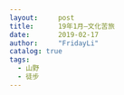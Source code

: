```yaml
---
layout:     post
title:      19年1月—文化苦旅
date:       2019-02-17
author:     "FridayLi"
catalog: true
tags:
  - 山野
  - 徒步
---
```


